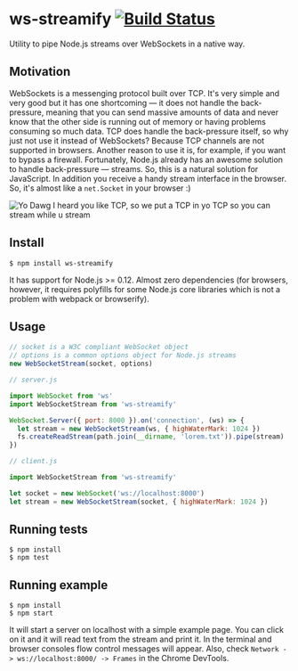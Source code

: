 # ws-streamify [![Build Status](https://travis-ci.org/baygeldin/ws-streamify.svg?branch=master)](https://travis-ci.org/baygeldin/ws-streamify)


Utility to pipe Node.js streams over WebSockets in a native way.

## Motivation
WebSockets is a messenging protocol built over TCP. It's very simple and very good but it has one shortcoming — it does not handle the back-pressure, meaning that you can send massive amounts of data and never know that the other side is running out of memory or having problems consuming so much data. TCP does handle the back-pressure itself, so why just not use it instead of WebSockets? Because TCP channels are not supported in browsers. Another reason to use it is, for example, if you want to bypass a firewall. Fortunately, Node.js already has an awesome solution to handle back-pressure — streams. So, this is a natural solution for JavaScript. In addition you receive a handy stream interface in the browser. So, it's almost like a `net.Socket` in your browser :)

![Yo Dawg I heard you like TCP, so we put a TCP in yo TCP so you can stream while u stream](http://i.imgur.com/MYetOWa.jpg)

## Install
```
$ npm install ws-streamify
```
It has support for Node.js >= 0.12. Almost zero dependencies (for browsers, however, it requires polyfills for some Node.js core libraries which is not a problem with webpack or browserify).

## Usage
```javascript
// socket is a W3C compliant WebSocket object
// options is a common options object for Node.js streams
new WebSocketStream(socket, options)
```

```javascript
// server.js

import WebSocket from 'ws'
import WebSocketStream from 'ws-streamify'

WebSocket.Server({ port: 8000 }).on('connection', (ws) => {
  let stream = new WebSocketStream(ws, { highWaterMark: 1024 })
  fs.createReadStream(path.join(__dirname, 'lorem.txt')).pipe(stream)
})
```

```javascript
// client.js

import WebSocketStream from 'ws-streamify'

let socket = new WebSocket('ws://localhost:8000')
let stream = new WebSocketStream(socket, { highWaterMark: 1024 })
```

## Running tests
```
$ npm install
$ npm test
```

## Running example
```
$ npm install
$ npm start
```
It will start a server on localhost with a simple example page. You can click on it and it will read text from the stream and print it. In the terminal and browser consoles flow control messages will appear. Also, check `Network -> ws://localhost:8000/ -> Frames` in the Chrome DevTools.
